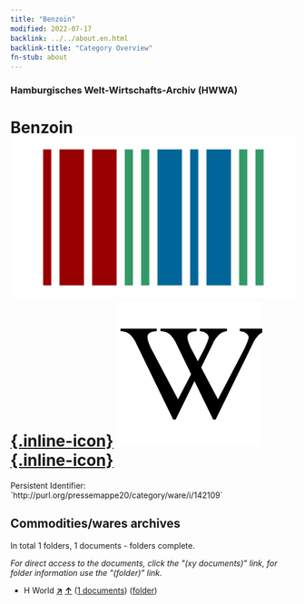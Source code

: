 ```yaml
---
title: "Benzoin"
modified: 2022-07-17
backlink: ../../about.en.html
backlink-title: "Category Overview"
fn-stub: about
---
```


### Hamburgisches Welt-Wirtschafts-Archiv (HWWA)

# Benzoin &#160; [![Wikidata](/images/Wikidata-logo.svg "Wikidata"){.inline-icon}](http://www.wikidata.org/entity/Q793163) [![Wikipedia](/images/Wikipedia-W.svg "Wikipedia"){.inline-icon}](https://en.wikipedia.org/wiki/Benzoin_(resin))

<div class="hint">Persistent Identifier: `http://purl.org/pressemappe20/category/ware/i/142109`</div>







## Commodities/wares archives





In total 1 folders, 1 documents - folders complete.

_For direct access to the documents, click the "(xy documents)" link, for folder information use the "(folder)" link._


- H World [**&nearr;**](../../../geo/i/141728/about.en.html "World (all folders)") [**&uarr;**](../../../geo/about.en.html#H "Country category system") (<a href="https://pm20.zbw.eu/iiifview/folder/wa/142109,141728" title="about: Benzoin : World" target="_blank">1 documents</a>) ([folder](../../../../folder/wa/1421xx/142109/1417xx/141728/about.en.html))








